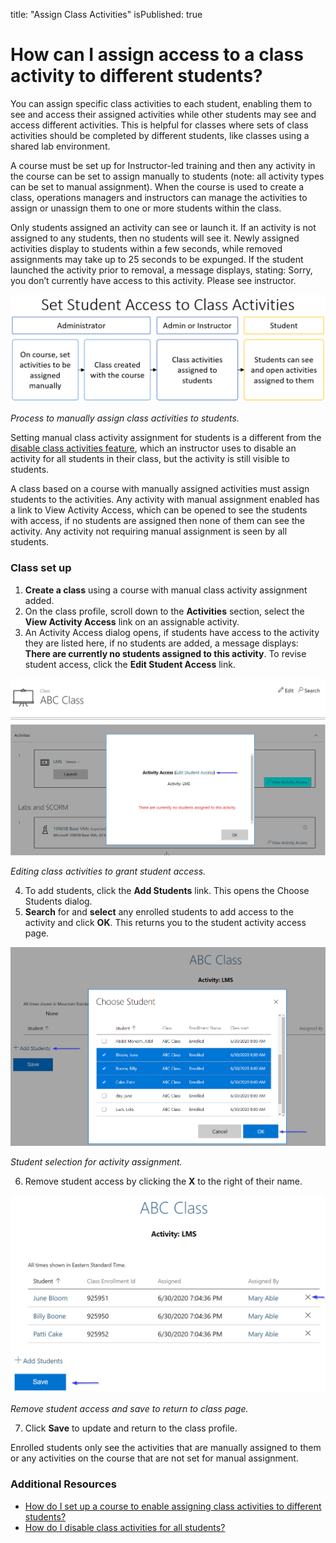 title: "Assign Class Activities"
isPublished: true

# How can I assign access to a class activity to different students?

You can assign specific class activities to each student, enabling them to see and access their assigned activities while other students may see and access different activities. This is helpful for classes where sets of class activities should be completed by different students, like classes using a shared lab environment. 

A course must be set up for Instructor-led training and then any activity in the course can be set to assign manually to students (note: all activity types can be set to manual assignment). When the course is used to create a class, operations managers and instructors can manage the activities to assign or unassign them to one or more students within the class. 

Only students assigned an activity can see or launch it. If an activity is not assigned to any students, then no students will see it. Newly assigned activities display to students within a few seconds, while removed assignments may take up to 25 seconds to be expunged. If the student launched the activity prior to removal, a message displays, stating: Sorry, you don’t currently have access to this activity. Please see instructor.

![](/tms/images/assign-class-activity-process.png)
 

*Process to manually assign class activities to students.*

Setting manual class activity assignment for students is a different from the [disable class activities feature](/tms/instructors/instructor-prep-and-classes/disable-class-activities.md), which an instructor uses to disable an activity for all students in their class, but the activity is still visible to students. 

A class based on a course with manually assigned activities must assign students to the activities. Any activity with manual assignment enabled has a link to View Activity Access, which can be opened to see the students with access, if no students are assigned then none of them can see the activity. Any activity not requiring manual assignment is seen by all students.

### Class set up

1.	**Create a class** using a course with manual class activity assignment added.
1.	On the class profile, scroll down to the **Activities** section, select the **View Activity Access** link on an assignable activity.
1.	An Activity Access dialog opens, if students have access to the activity they are listed here, if no students are added, a message displays: **There are currently no students assigned to this activity**. To revise student access, click the **Edit Student Access** link.

![](/tms/images/class-edit-student-access.png)
 
*Editing class activities to grant student access.*

4.	To add students, click the **Add Students** link. This opens the Choose Students dialog.
5.	**Search** for and **select** any enrolled students to add access to the activity and click **OK**. This returns you to the student activity access page.

![](/tms/images/activity-assignment-student-chooser.png)
 
*Student selection for activity assignment.*

6.	Remove student access by clicking the **X** to the right of their name.

![](/tms/images/remove-student-access.png)


 
*Remove student access and save to return to class page.*

7.	Click **Save** to update and return to the class profile.

Enrolled students only see the activities that are manually assigned to them or any activities on the course that are not set for manual assignment.


### Additional Resources
- [How do I set up a course to enable assigning class activities to different students?](tms/tms-administrators/courses-and-activities/labs/course-enable-assigning-class-activities.md)
- [How do I disable class activities for all students?](/tms/tms-administrators/courses-and-activities/labs/disable-class-activities.md)

